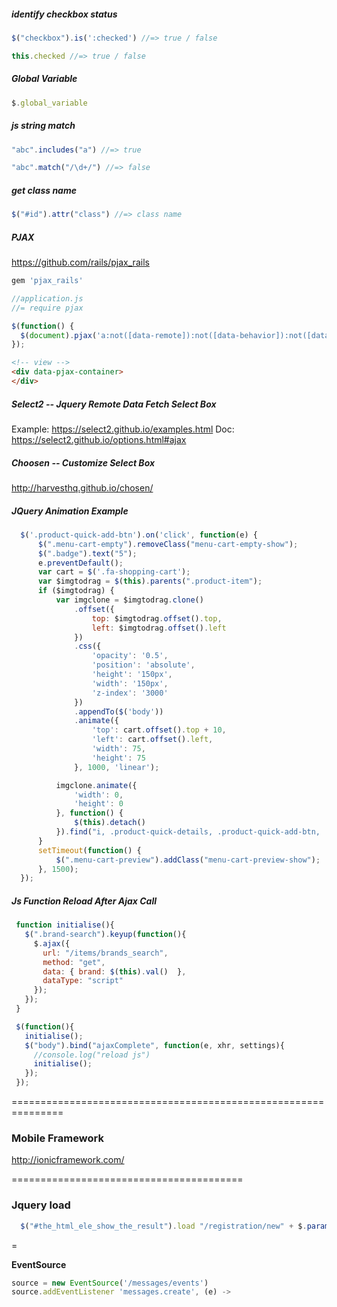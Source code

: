 ##### identify checkbox status

```javascript
$("checkbox").is(':checked') //=> true / false

this.checked //=> true / false
```
##### Global Variable

```javascript
$.global_variable
```

##### js string match

```javascript
"abc".includes("a") //=> true

"abc".match("/\d+/") //=> false
```

##### get class name

``` javascript
$("#id").attr("class") //=> class name
```
##### PJAX

https://github.com/rails/pjax_rails

```ruby
gem 'pjax_rails'
```

```javascript
//application.js
//= require pjax

$(function() {
  $(document).pjax('a:not([data-remote]):not([data-behavior]):not([data-skip-pjax])', '[data-pjax-container]')
});
```

```html
<!-- view -->
<div data-pjax-container>
</div>
```

##### Select2 -- Jquery Remote Data Fetch Select Box

Example: https://select2.github.io/examples.html
Doc: https://select2.github.io/options.html#ajax

##### Choosen -- Customize Select Box

http://harvesthq.github.io/chosen/

##### JQuery Animation Example
```javascript
  $('.product-quick-add-btn').on('click', function(e) {
      $(".menu-cart-empty").removeClass("menu-cart-empty-show");
      $(".badge").text("5");
      e.preventDefault();
      var cart = $('.fa-shopping-cart');
      var $imgtodrag = $(this).parents(".product-item");
      if ($imgtodrag) {
          var imgclone = $imgtodrag.clone()
              .offset({
                  top: $imgtodrag.offset().top,
                  left: $imgtodrag.offset().left
              })
              .css({
                  'opacity': '0.5',
                  'position': 'absolute',
                  'height': '150px',
                  'width': '150px',
                  'z-index': '3000'
              })
              .appendTo($('body'))
              .animate({
                  'top': cart.offset().top + 10,
                  'left': cart.offset().left,
                  'width': 75,
                  'height': 75
              }, 1000, 'linear');

          imgclone.animate({
              'width': 0,
              'height': 0
          }, function() {
              $(this).detach()
          }).find("i, .product-quick-details, .product-quick-add-btn, .product-label").remove();
      }
      setTimeout(function() {
          $(".menu-cart-preview").addClass("menu-cart-preview-show");
      }, 1500);
  });
```
##### Js Function Reload After Ajax Call

```javascript
 function initialise(){
   $(".brand-search").keyup(function(){
     $.ajax({
       url: "/items/brands_search",
       method: "get",
       data: { brand: $(this).val()  },
       dataType: "script"
     });
   });
 }

 $(function(){
   initialise();
   $("body").bind("ajaxComplete", function(e, xhr, settings){
     //console.log("reload js")
     initialise();
   });
 });
```

===============================================================

### Mobile Framework

http://ionicframework.com/

========================================

### Jquery load

```javascript
  $("#the_html_ele_show_the_result").load "/registration/new" + $.param({name: "John Sutton", gender: "M" ...})
```

=

**EventSource**

```js
source = new EventSource('/messages/events')
source.addEventListener 'messages.create', (e) ->
```
